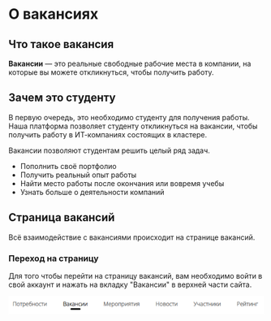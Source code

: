 # О вакансиях

## Что такое вакансия
**Вакансии** — это реальные свободные рабочие места в компании, на которые вы можете откликнуться, чтобы получить работу.


## Зачем это студенту
В первую очередь, это необходимо студенту для получения работы. Наша платформа позволяет студенту откликнуться на вакансии, чтобы получить работу в ИТ-компаниях состоящих в кластере.

Вакансии позволяют студентам решить целый ряд задач.

- Пополнить своё портфолио
- Получить реальный опыт работы
- Найти место работы после окончания или вовремя учебы
- Узнать больше о деятельности компаний

## Страница вакансий
Всё взаимодействие с вакансиями происходит на странице вакансий.

### Переход на страницу
Для того чтобы перейти на страницу вакансий, вам необходимо войти в свой аккаунт и нажать на вкладку "Вакансии" в верхней части сайта.

![Вкладка вакансии.png](../files/Вкладка%20вакансии.png)
